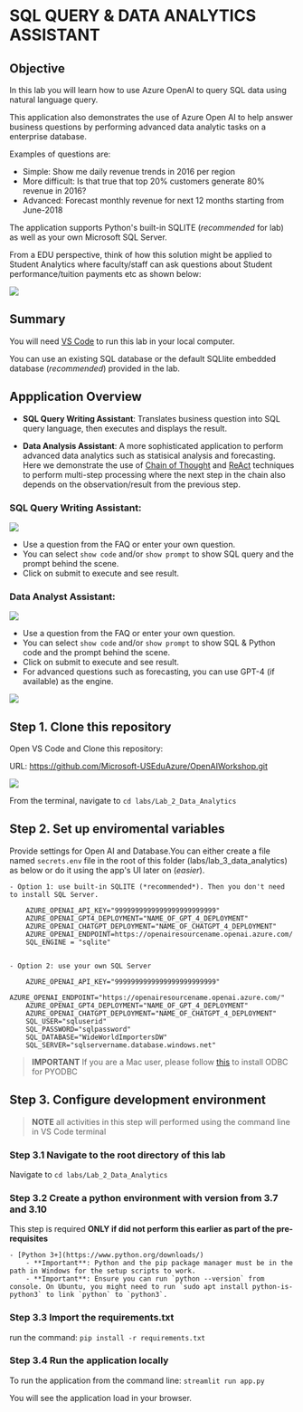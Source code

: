 # SQL QUERY & DATA ANALYTICS ASSISTANT

## Objective

In this lab you will learn how to use Azure OpenAI to query SQL data using natural language query.

This application also demonstrates the use of Azure Open AI to help answer business questions by performing advanced data analytic tasks on a enterprise database.

Examples of questions are:

- Simple: Show me daily revenue trends in 2016  per region
- More difficult: Is that true that top 20% customers generate 80% revenue in 2016?
- Advanced: Forecast monthly revenue for next 12 months starting from June-2018

The application supports Python's built-in SQLITE (*recommended* for lab) as well as your own Microsoft SQL Server.

From a EDU perspective, think of how this solution might be applied to Student Analytics where faculty/staff can ask questions about Student performance/tuition payments etc as shown below:

![](../../documents/images/lab-3-data-1.png)

## Summary

You will need [VS Code](https://code.visualstudio.com/download) to run this lab in your local computer.

You can use an existing SQL database or the default SQLlite embedded database (*recommended*) provided in the lab.

## Appplication Overview

- **SQL Query Writing Assistant**: Translates business question into SQL query language, then executes and displays the result.
  
- **Data Analysis Assistant**: A more sophisticated application to perform advanced data analytics such as statisical analysis and forecasting. Here we demonstrate the use of [Chain of Thought](https://arxiv.org/abs/2201.11903) and [ReAct](https://arxiv.org/abs/2210.03629) techniques to perform multi-step processing where the next step in the chain also depends on the observation/result from the previous step.

### SQL Query Writing Assistant:

![](../../documents/media/da_assistant2.png)

- Use a question from the FAQ or enter your own question.
- You can select ```show code``` and/or ```show prompt``` to show SQL query and the prompt behind the scene.
- Click on submit to execute and see result.

### Data Analyst Assistant:

![](../../documents/media/da_assistant3.png) 

- Use a question from the FAQ or enter your own question.
- You can select ```show code``` and/or ```show prompt``` to show SQL & Python code and the prompt behind the scene.
- Click on submit to execute and see result.
- For advanced questions such as forecasting, you can use GPT-4 (if available) as the engine.

![](../../documents/media/da_assistant4.png)

## Step 1. Clone this repository

Open VS Code and Clone this repository:

URL: https://github.com/Microsoft-USEduAzure/OpenAIWorkshop.git

![](../../documents/images/lab-3-data-2.png)

From the terminal, navigate to ```cd labs/Lab_2_Data_Analytics```

## Step 2. Set up enviromental variables

 Provide settings for Open AI and Database.You can either create a file named `secrets.env` file in the root of this folder (labs/lab_3_data_analytics) as below or do it using the app's UI later on (*easier*).

    - Option 1: use built-in SQLITE (*recommended*). Then you don't need to install SQL Server.
         
        AZURE_OPENAI_API_KEY="9999999999999999999999999"
        AZURE_OPENAI_GPT4_DEPLOYMENT="NAME_OF_GPT_4_DEPLOYMENT"
        AZURE_OPENAI_CHATGPT_DEPLOYMENT="NAME_OF_CHATGPT_4_DEPLOYMENT"
        AZURE_OPENAI_ENDPOINT=https://openairesourcename.openai.azure.com/
        SQL_ENGINE = "sqlite"
       

    - Option 2: use your own SQL Server
        
        AZURE_OPENAI_API_KEY="9999999999999999999999999"
        AZURE_OPENAI_ENDPOINT="https://openairesourcename.openai.azure.com/"
        AZURE_OPENAI_GPT4_DEPLOYMENT="NAME_OF_GPT_4_DEPLOYMENT"
        AZURE_OPENAI_CHATGPT_DEPLOYMENT="NAME_OF_CHATGPT_4_DEPLOYMENT"
        SQL_USER="sqluserid"
        SQL_PASSWORD="sqlpassword"
        SQL_DATABASE="WideWorldImportersDW"
        SQL_SERVER="sqlservername.database.windows.net"
     
      

> **IMPORTANT** If you are a Mac user, please follow [this](https://learn.microsoft.com/en-us/sql/connect/odbc/linux-mac/install-microsoft-odbc-driver-sql-server-macos?view=sql-server-ver16) to install ODBC for PYODBC

## Step 3. Configure development environment

> **NOTE** all activities in this step will performed using the command line in VS Code terminal

### Step 3.1 Navigate to the root directory of this lab

Navigate to ```cd labs/Lab_2_Data_Analytics```

### Step 3.2 Create a python environment with version from 3.7 and 3.10

This step is required **ONLY if did not perform this earlier as part of the pre-requisites**

    - [Python 3+](https://www.python.org/downloads/)
        - **Important**: Python and the pip package manager must be in the path in Windows for the setup scripts to work.
        - **Important**: Ensure you can run `python --version` from console. On Ubuntu, you might need to run `sudo apt install python-is-python3` to link `python` to `python3`. 

### Step 3.3  Import the requirements.txt

run the command: `pip install -r requirements.txt`

### Step 3.4 Run the application locally

To run the application from the command line: `streamlit run app.py`

You will see the application load in your browser.